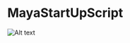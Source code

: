# MayaStartUpScript
![Alt text](https://github.com/ElisaStresemann/MayaStartUpScript/blob/main/mayastartupscript.jpg?raw=true)
